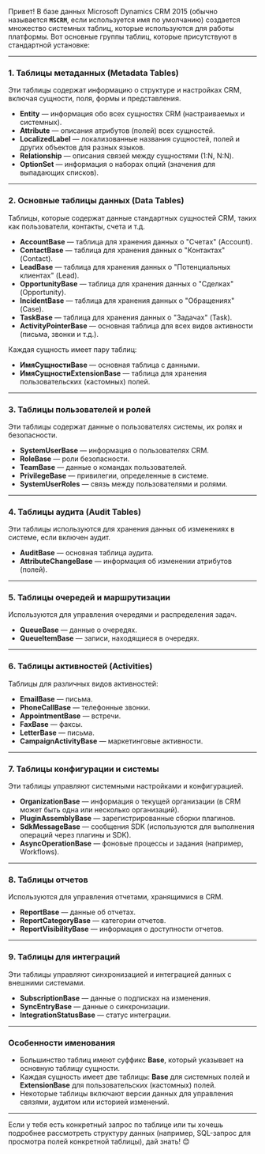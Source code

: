 Привет! В базе данных Microsoft Dynamics CRM 2015 (обычно называется **`MSCRM`**, если используется имя по умолчанию) создается множество системных таблиц, которые используются для работы платформы. Вот основные группы таблиц, которые присутствуют в стандартной установке:

---

### **1. Таблицы метаданных (Metadata Tables)**
Эти таблицы содержат информацию о структуре и настройках CRM, включая сущности, поля, формы и представления.

- **Entity** — информация обо всех сущностях CRM (настраиваемых и системных).
- **Attribute** — описания атрибутов (полей) всех сущностей.
- **LocalizedLabel** — локализованные названия сущностей, полей и других объектов для разных языков.
- **Relationship** — описания связей между сущностями (1:N, N:N).
- **OptionSet** — информация о наборах опций (значения для выпадающих списков).

---

### **2. Основные таблицы данных (Data Tables)**
Таблицы, которые содержат данные стандартных сущностей CRM, таких как пользователи, контакты, счета и т.д.

- **AccountBase** — таблица для хранения данных о "Счетах" (Account).
- **ContactBase** — таблица для хранения данных о "Контактах" (Contact).
- **LeadBase** — таблица для хранения данных о "Потенциальных клиентах" (Lead).
- **OpportunityBase** — таблица для хранения данных о "Сделках" (Opportunity).
- **IncidentBase** — таблица для хранения данных о "Обращениях" (Case).
- **TaskBase** — таблица для хранения данных о "Задачах" (Task).
- **ActivityPointerBase** — основная таблица для всех видов активности (письма, звонки и т.д.).

Каждая сущность имеет пару таблиц:
- **ИмяСущностиBase** — основная таблица с данными.
- **ИмяСущностиExtensionBase** — таблица для хранения пользовательских (кастомных) полей.

---

### **3. Таблицы пользователей и ролей**
Эти таблицы содержат данные о пользователях системы, их ролях и безопасности.

- **SystemUserBase** — информация о пользователях CRM.
- **RoleBase** — роли безопасности.
- **TeamBase** — данные о командах пользователей.
- **PrivilegeBase** — привилегии, определенные в системе.
- **SystemUserRoles** — связь между пользователями и ролями.

---

### **4. Таблицы аудита (Audit Tables)**
Эти таблицы используются для хранения данных об изменениях в системе, если включен аудит.

- **AuditBase** — основная таблица аудита.
- **AttributeChangeBase** — информация об изменении атрибутов (полей).

---

### **5. Таблицы очередей и маршрутизации**
Используются для управления очередями и распределения задач.

- **QueueBase** — данные о очередях.
- **QueueItemBase** — записи, находящиеся в очередях.

---

### **6. Таблицы активностей (Activities)**
Таблицы для различных видов активностей:

- **EmailBase** — письма.
- **PhoneCallBase** — телефонные звонки.
- **AppointmentBase** — встречи.
- **FaxBase** — факсы.
- **LetterBase** — письма.
- **CampaignActivityBase** — маркетинговые активности.

---

### **7. Таблицы конфигурации и системы**
Эти таблицы управляют системными настройками и конфигурацией.

- **OrganizationBase** — информация о текущей организации (в CRM может быть одна или несколько организаций).
- **PluginAssemblyBase** — зарегистрированные сборки плагинов.
- **SdkMessageBase** — сообщения SDK (используются для выполнения операций через плагины и SDK).
- **AsyncOperationBase** — фоновые процессы и задания (например, Workflows).

---

### **8. Таблицы отчетов**
Используются для управления отчетами, хранящимися в CRM.

- **ReportBase** — данные об отчетах.
- **ReportCategoryBase** — категории отчетов.
- **ReportVisibilityBase** — информация о доступности отчетов.

---

### **9. Таблицы для интеграций**
Эти таблицы управляют синхронизацией и интеграцией данных с внешними системами.

- **SubscriptionBase** — данные о подписках на изменения.
- **SyncEntryBase** — данные о синхронизации.
- **IntegrationStatusBase** — статус интеграции.

---

### Особенности именования
- Большинство таблиц имеют суффикс **Base**, который указывает на основную таблицу сущности.
- Каждая сущность имеет две таблицы: **Base** для системных полей и **ExtensionBase** для пользовательских (кастомных) полей.
- Некоторые таблицы включают версии данных для управления связями, аудитом или историей изменений.

---

Если у тебя есть конкретный запрос по таблице или ты хочешь подробнее рассмотреть структуру данных (например, SQL-запрос для просмотра полей конкретной таблицы), дай знать! 😊